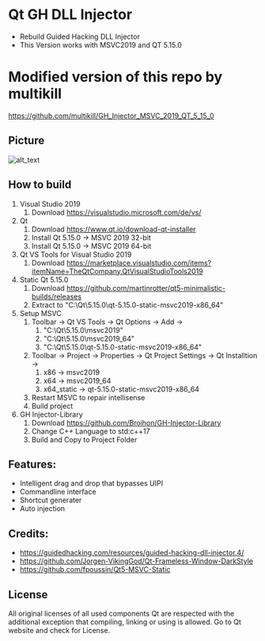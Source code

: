 # Qt GH DLL Injector
- Rebuild Guided Hacking DLL Injector
- This Version works with MSVC2019 and QT 5.15.0

# Modified version of this repo by multikill
https://github.com/multikill/GH_Injector_MSVC_2019_QT_5_15_0

## Picture
![alt_text](https://i.gyazo.com/1a0bbc65dba4e5e0f8ca4c6a66f7f986.png)

## How to build
1. Visual Studio 2019
	1. Download https://visualstudio.microsoft.com/de/vs/
2. Qt
	1. Download https://www.qt.io/download-qt-installer
	1. Install Qt 5.15.0 -> MSVC 2019 32-bit
	2. Install Qt 5.15.0 -> MSVC 2019 64-bit
3. Qt VS Tools for Visual Studio 2019
	1. Download https://marketplace.visualstudio.com/items?itemName=TheQtCompany.QtVisualStudioTools2019
4. Static Qt 5.15.0
	1. Download https://github.com/martinrotter/qt5-minimalistic-builds/releases
	2. Extract to "C:\Qt\5.15.0\qt-5.15.0-static-msvc2019-x86_64"
5. Setup MSVC
	1. Toolbar -> Qt VS Tools -> Qt Options -> Add ->
		1. "C:\Qt\5.15.0\msvc2019"
		2. "C:\Qt\5.15.0\msvc2019_64"
		3. "C:\Qt\5.15.0\qt-5.15.0-static-msvc2019-x86_64"
	2. Toolbar -> Project -> Properties -> Qt Project Settings -> Qt Installtion -> 
		1. x86 -> msvc2019
		2. x64 -> msvc2019_64
		3. x64_static -> qt-5.15.0-static-msvc2019-x86_64
	3. Restart MSVC to repair intellisense
	4. Build project
6. GH Injector-Library
	1. Download https://github.com/Broihon/GH-Injector-Library
	2. Change C++ Language to std:c++17
	3. Build and Copy to Project Folder

## Features:
- Intelligent drag and drop that bypasses UIPI
- Commandline interface
- Shortcut generater
- Auto injection

## Credits:
- https://guidedhacking.com/resources/guided-hacking-dll-injector.4/
- https://github.com/Jorgen-VikingGod/Qt-Frameless-Window-DarkStyle
- https://github.com/fpoussin/Qt5-MSVC-Static

## License
All original licenses of all used components Qt are respected with the additional exception that compiling, linking or using is allowed. Go to Qt website and check for License.

